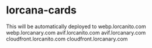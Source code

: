 # lorcana-cards

This will be automatically deployed to
webp.lorcanito.com
webp.lorcanary.com
avif.lorcanito.com
avif.lorcanary.com
cloudfront.lorcanito.com
cloudfront.lorcanary.com
